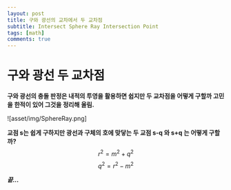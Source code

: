 ```yaml
---
layout: post
title: 구와 광선의 교차에서 두 교차점
subtitle: Intersect Sphere Ray Intersection Point
tags: [math]
comments: true
---
```

# 구와 광선 두 교차점
**구와 광선의 충돌 판정은 내적의 투영을 활용하면 쉽지만 두 교차점을 어떻게 구할까 고민을 한적이 있어 그것을 정리해 올림.**

![asset/img/SphereRay.png] 

**교점 s는 쉽게 구하지만 광선과 구체의 호에 맞닿는 두 교점 s-q 와 s+q 는 어떻게 구할까?**
$$r^2 = m^2 +q^2$$
$$ q^2 = r^2-m^2$$

***끝...***



